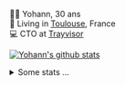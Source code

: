 <p>
  👨🏻 <bold>Yohann</bold>, 30 ans<br/>
  💼 Living in <a href="https://www.google.com/maps?q=toulouse">Toulouse</a>, France<br/>
  💻 CTO at <a href="https://trayvisor.com/">Trayvisor</a><br/>
</p>

<a href="https://github.com/anuraghazra/github-readme-stats"><img align="center" src="https://github-readme-stats-dviw-8taegaswk-yohann84ls-projects.vercel.app//api?username=yohann84L&show_icons=true&include_all_commits=true" alt="Yohann's github stats" /> </a>


<details>
  <summary>Some stats ...</summary><br/>
  

<!--START_SECTION:waka-->
![Code Time](http://img.shields.io/badge/Code%20Time-1%2C310%20hrs%2057%20mins-blue)

![Profile Views](http://img.shields.io/badge/Profile%20Views-0-blue)

**🐱 My GitHub Data** 

> 📦 441.0 kB Used in GitHub's Storage 
 > 
> 🏆 519 Contributions in the Year 2025
 > 
> 🚫 Not Opted to Hire
 > 
> 📜 26 Public Repositories 
 > 
> 🔑 21 Private Repositories 
 > 
**I'm an Early 🐤** 

```text
🌞 Morning                31409 commits       ███████░░░░░░░░░░░░░░░░░░   29.25 % 
🌆 Daytime                62494 commits       ███████████████░░░░░░░░░░   58.21 % 
🌃 Evening                13319 commits       ███░░░░░░░░░░░░░░░░░░░░░░   12.41 % 
🌙 Night                  145 commits         ░░░░░░░░░░░░░░░░░░░░░░░░░   00.14 % 
```
📅 **I'm Most Productive on Wednesday** 

```text
Monday                   20894 commits       █████░░░░░░░░░░░░░░░░░░░░   19.46 % 
Tuesday                  20214 commits       █████░░░░░░░░░░░░░░░░░░░░   18.83 % 
Wednesday                21735 commits       █████░░░░░░░░░░░░░░░░░░░░   20.24 % 
Thursday                 21733 commits       █████░░░░░░░░░░░░░░░░░░░░   20.24 % 
Friday                   20838 commits       █████░░░░░░░░░░░░░░░░░░░░   19.41 % 
Saturday                 818 commits         ░░░░░░░░░░░░░░░░░░░░░░░░░   00.76 % 
Sunday                   1135 commits        ░░░░░░░░░░░░░░░░░░░░░░░░░   01.06 % 
```


📊 **This Week I Spent My Time On** 

```text
🕑︎ Time Zone: Europe/Paris

💬 Programming Languages: 
HTTP Request             2 hrs 25 mins       ███████████████░░░░░░░░░░   61.63 % 
Markdown                 57 mins             ██████░░░░░░░░░░░░░░░░░░░   24.19 % 
Other                    33 mins             ████░░░░░░░░░░░░░░░░░░░░░   14.17 % 

🔥 Editors: 
Zed                      3 hrs 25 mins       ██████████████████████░░░   86.99 % 
Postman                  30 mins             ███░░░░░░░░░░░░░░░░░░░░░░   13.01 % 

💻 Operating System: 
Mac                      3 hrs 55 mins       █████████████████████████   100.00 % 
```

**I Mostly Code in Python** 

```text
Python                   26 repos            ██████████████░░░░░░░░░░░   55.32 % 
Jupyter Notebook         4 repos             ██░░░░░░░░░░░░░░░░░░░░░░░   08.51 % 
JavaScript               3 repos             ██░░░░░░░░░░░░░░░░░░░░░░░   06.38 % 
HTML                     2 repos             █░░░░░░░░░░░░░░░░░░░░░░░░   04.26 % 
Shell                    1 repo              █░░░░░░░░░░░░░░░░░░░░░░░░   02.13 % 
```




 Last Updated on 23/07/2025 00:50:15 UTC
<!--END_SECTION:waka-->
